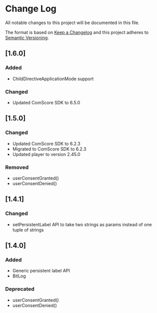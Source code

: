 # Change Log
All notable changes to this project will be documented in this file.

The format is based on [Keep a Changelog](http://keepachangelog.com/)
and this project adheres to [Semantic Versioning](http://semver.org/).

## [1.6.0]

### Added
-  ChildDirectiveApplicationMode support

### Changed
- Updated ComScore SDK to 6.5.0

## [1.5.0]

### Changed
- Updated ComScore SDK to 6.2.3
- Migrated to ComScore SDK to 6.2.3
- Updated player to version 2.45.0

### Removed
- userConsentGranted()
- userConsentDenied()

## [1.4.1]

### Changed
- setPersistentLabel API to take two strings as params instead of one tuple of strings

## [1.4.0]

### Added
- Generic persistent label API
- BitLog

### Deprecated
- userConsentGranted()
- userConsentDenied()
